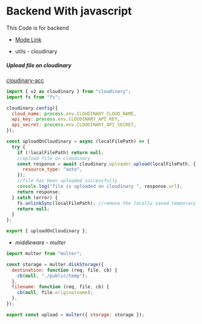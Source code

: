 # Backend With javascript

This Code is for backend

- [Mode Link](https://app.pitch.com/app/presentation/e8e95357-7514-4f5d-9b8f-4876a949b4c3/43234999-8e34-448a-b1c9-870184ed8664)

* utils - cloudinary

##### _Upload file on cloudinary_

[cloudinary-acc](https://console.cloudinary.com/pm/c-0037c2250b94119ab1ba346faf96f7/getting-started)

```js
import { v2 as cloudinary } from "cloudinary";
import fs from "fs";

cloudinary.config({
  cloud_name: process.env.CLOUDINARY_CLOUD_NAME,
  api_key: process.env.CLOUDINARY_API_KEY,
  api_secret: process.env.CLOUDINARY_API_SECRET,
});

const uploadOnCloudinary = async (localFilePath) => {
  try {
    if (!localFilePath) return null;
    //upload file on cloudinary
    const response = await cloudinary.uploader.upload(localFilePath, {
      resource_type: "auto",
    });
    //file has been uploaded successfully
    console.log("file is uploaded on cloudinary ", response.url);
    return response;
  } catch (error) {
    fs.unlinkSync(localFilePath); //remove the locally saved temporary file as the upload opeartion got failed
    return null;
  }
};

export { uploadOnCloudinary };
```

- _middleware - multer_

```js
import multer from "multer";

const storage = multer.diskStorage({
  destination: function (req, file, cb) {
    cb(null, "./public/temp");
  },
  filename: function (req, file, cb) {
    cb(null, file.originalname);
  },
});

export const upload = multer({ storage: storage });
```
